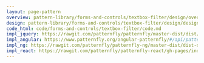 ```yaml
---
layout: page-pattern
overview: pattern-library/forms-and-controls/textbox-filter/design/overview.md
design: pattern-library/forms-and-controls/textbox-filter/design/design.md
code_html: code/forms-and-controls/textbox-filter/code.md
impl_jquery: https://rawgit.com/patternfly/patternfly/master-dist/dist/tests/filter.html
impl_angular: https://www.patternfly.org/angular-patternfly/#/api/patternfly.filters.component:pfFilter
impl_ng: https://rawgit.com/patternfly/patternfly-ng/master-dist/dist-demo/#/filters
impl_react: https://rawgit.com/patternfly/patternfly-react/gh-pages/index.html?knob-Right%20aligned=false&selectedKind=Filter&selectedStory=Filter
---
```

